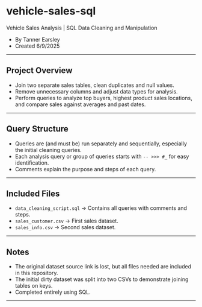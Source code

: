 # vehicle-sales-sql
Vehicle Sales Analysis | SQL Data Cleaning and Manipulation  
- By Tanner Earsley  
- Created 6/9/2025

---

## Project Overview
- Join two separate sales tables, clean duplicates and null values.  
- Remove unnecessary columns and adjust data types for analysis.  
- Perform queries to analyze top buyers, highest product sales locations, and compare sales against averages and past dates.

---

## Query Structure
- Queries are (and must be) run separately and sequentially, especially the initial cleaning queries.  
- Each analysis query or group of queries starts with `-- >>> #_` for easy identification.  
- Comments explain the purpose and steps of each query.

---

## Included Files
- `data_cleaning_script.sql` → Contains all queries with comments and steps.  
- `sales_customer.csv` → First sales dataset.  
- `sales_info.csv` → Second sales dataset.

---

## Notes
- The original dataset source link is lost, but all files needed are included in this repository.  
- The initial dirty dataset was split into two CSVs to demonstrate joining tables on keys.  
- Completed entirely using SQL.

---
